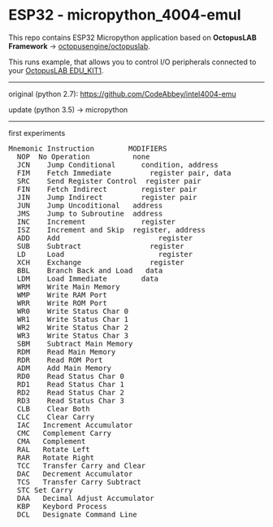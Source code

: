 # ESP32 - micropython_4004-emul

This repo contains ESP32 Micropython application based on **OctopusLAB Framework** -> [octopusengine/octopuslab](https://github.com/octopusengine/octopuslab).

This runs example, that allows you to control I/O peripherals connected to your [OctopusLAB EDU_KIT1](https://www.octopusengine.org/edu-kit1/).

---

original (python 2.7):
https://github.com/CodeAbbey/intel4004-emu

update (python 3.5) -> micropython

---

first experiments

<pre>
Mnemonic Instruction 		MODIFIERS
  NOP  No Operation		     none
  JCN	 Jump Conditional	   condition, address	
  FIM	 Fetch Immediate		 register pair, data		
  SRC	 Send Register Control	register pair
  FIN	 Fetch Indirect		   register pair		 
  JIN	 Jump Indirect		   register pair		
  JUN	 Jump Uncoditional	 address	
  JMS	 Jump to Subroutine	 address	
  INC	 Increment		       register		
  ISZ	 Increment and Skip	 register, address
  ADD	 Add			           register
  SUB	 Subtract		         register
  LD	 Load			           register
  XCH	 Exchange		         register
  BBL	 Branch Back and Load	data
  LDM	 Load Immediate		   data
  WRM	 Write Main Memory	
  WMP	 Write RAM Port		
  WRR	 Write ROM Port		
  WR0	 Write Status Char 0	
  WR1	 Write Status Char 1	
  WR2	 Write Status Char 2	
  WR3	 Write Status Char 3	
  SBM	 Subtract Main Memory	
  RDM	 Read Main Memory	
  RDR	 Read ROM Port		
  ADM	 Add Main Memory		
  RD0	 Read Status Char 0	
  RD1	 Read Status Char 1	
  RD2	 Read Status Char 2	
  RD3	 Read Status Char 3	
  CLB	 Clear Both		
  CLC	 Clear Carry		
  IAC	Increment Accumulator	
  CMC	Complement Carry	
  CMA	Complement		
  RAL	Rotate Left		
  RAR	Rotate Right		
  TCC	Transfer Carry and Clear	
  DAC	Decrement Accumulator	
  TCS	Transfer Carry Subtract	
  STC Set Carry	
  DAA	Decimal Adjust Accumulator	
  KBP	Keybord Process	
  DCL	Designate Command Line	
</pre>
